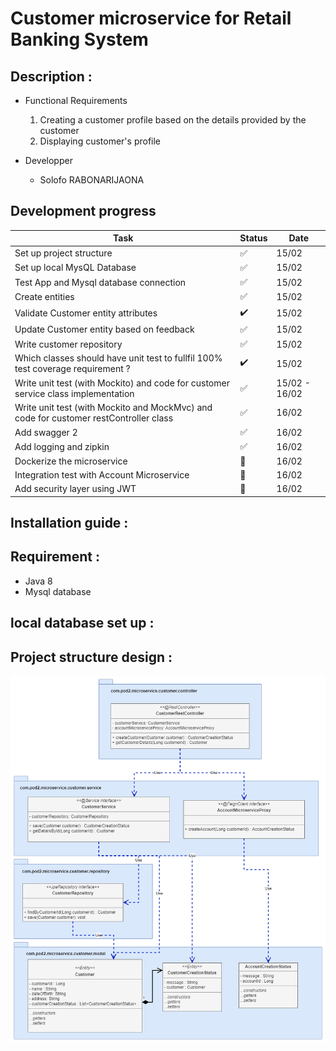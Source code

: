 # Customer microservice for Retail Banking System

## Description :

- Functional Requirements
  1. Creating a customer profile based on the details provided by the customer
  2. Displaying customer's profile


- Developper
  - Solofo RABONARIJAONA

## Development progress
| Task | Status | Date |
|---------|--------|------|
| Set up project structure | ✅ | 15/02 |
| Set up local MysQL Database  | ✅ | 15/02 |
| Test App and Mysql database connection | ✅ | 15/02 |
| Create entities | ✅ | 15/02 |
| Validate Customer entity attributes | ✔️ | 15/02 |
| Update Customer entity based on feedback | ✅ | 15/02 |
| Write customer repository | ✅ | 15/02 |
| Which classes should have unit test to fullfil 100% test coverage requirement ? | ✔️ | 15/02 |
| Write unit test (with Mockito) and code for customer service class implementation | ✅ | 15/02 - 16/02 |
| Write unit test (with Mockito and MockMvc) and code for customer restController class | ✅ | 16/02 |
| Add swagger 2 | ✅ | 16/02 |
| Add logging and zipkin | ✅ | 16/02 |
| Dockerize the microservice | 🚧 | 16/02 |
| Integration test with Account Microservice | 🚧 | 16/02 |
| Add security layer using JWT | 🚧 | 16/02 |

## Installation guide :
## Requirement :
- Java 8
- Mysql database

## local database set up :


## Project structure design :
![class diagram](https://github.com/meniman98/Retail_Banking/blob/customer/Customer/class_diagram_v1.png)
